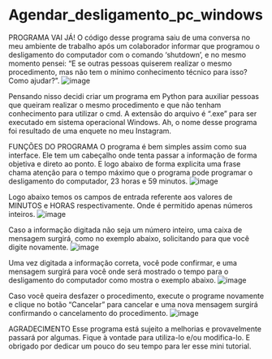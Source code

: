 # Agendar_desligamento_pc_windows


PROGRAMA VAI JÁ!
   O código desse programa saiu de uma conversa no meu ambiente de trabalho após um colaborador informar que programou o desligamento do computador com o comando ‘shutdown’, e no mesmo momento pensei: “E se outras pessoas quiserem realizar o mesmo procedimento, mas não tem o mínimo conhecimento técnico para isso? Como ajudar?”.
![image](https://github.com/evandro-dev23/Agendar_desligamento_pc_windows/assets/148179713/f06e26a0-080a-42e2-93e2-b4ea56ddb08b)

   Pensando nisso decidi criar um programa em Python para auxiliar pessoas que queiram realizar o mesmo procedimento e que não tenham conhecimento para utilizar o cmd. A extensão do arquivo é “.exe” para ser executado em sistema operacional Windows. Ah, o nome desse programa foi resultado de uma enquete no meu Instagram.

FUNÇÕES DO PROGRAMA
   O programa é bem simples assim como sua interface. Ele tem um cabeçalho onde tenta passar a informação de forma objetiva e direto ao ponto. E logo abaixo de forma explicita uma frase chama atenção para o tempo máximo que o programa pode programar o desligamento do computador, 23 horas e 59 minutos.
![image](https://github.com/evandro-dev23/Agendar_desligamento_pc_windows/assets/148179713/0e231075-0b92-4154-93ab-d4420ec87cbb)

   Logo abaixo temos os campos de entrada referente aos valores de MINUTOS e HORAS respectivamente. Onde é permitido apenas números inteiros.
![image](https://github.com/evandro-dev23/Agendar_desligamento_pc_windows/assets/148179713/bfc40499-6890-405e-a6f9-8b7a2616f728)

   Caso a informação digitada não seja um número inteiro, uma caixa de mensagem surgirá, como no exemplo abaixo, solicitando para que você digite novamente.
![image](https://github.com/evandro-dev23/Agendar_desligamento_pc_windows/assets/148179713/99703eab-15e2-416e-a172-96fa9a0781b2)

   Uma vez digitada a informação correta, você pode confirmar, e uma mensagem surgirá para você onde será mostrado o tempo para o desligamento do computador como mostra o exemplo abaixo.
![image](https://github.com/evandro-dev23/Agendar_desligamento_pc_windows/assets/148179713/16fd4d78-9512-4ffd-b824-20f129f051f1)

   Caso você queira desfazer o procedimento, execute o programe novamente e clique no botão “Cancelar” para cancelar e uma nova mensagem surgirá confirmando o cancelamento do procedimento.
![image](https://github.com/evandro-dev23/Agendar_desligamento_pc_windows/assets/148179713/475a20a5-0ba5-43e6-9849-fa0112fe06cd)

AGRADECIMENTO
   Esse programa está sujeito a melhorias e provavelmente passará por algumas. Fique à vontade para utiliza-lo e/ou modifica-lo. E obrigado por dedicar um pouco do seu tempo para ler esse mini tutorial.
